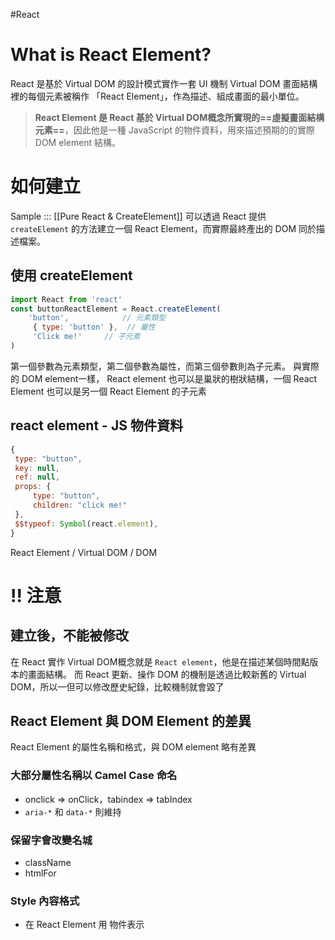 #React 
# What is React Element?
React 是基於 Virtual DOM 的設計模式實作一套 UI 機制
Virtual DOM 畫面結構裡的每個元素被稱作 「React Element」，作為描述、組成畫面的最小單位。

> **React Element 是 React 基於 Virtual DOM概念所實現的==虛擬畫面結構元素==**，因此他是一種 JavaScript 的物件資料，用來描述預期的的實際 DOM element 結構。

# 如何建立
Sample :::  [[Pure React & CreateElement]]
可以透過 React 提供 `createElement` 的方法建立一個 React Element，而實際最終產出的 DOM 同於描述檔案。

## 使用 createElement
```js 
import React from 'react'
const buttonReactElement = React.createElement(
	'button',            // 元素類型
	 { type: 'button' },  // 屬性
	 'Click me!'     // 子元素
)
```

第一個參數為元素類型，第二個參數為屬性，而第三個參數則為子元素。
與實際的 DOM element一樣， React element 也可以是巢狀的樹狀結構，一個 React Element 也可以是另一個 React Element 的子元素

## react element - JS 物件資料
```js
{
 type: "button",
 key: null,
 ref: null,
 props: {
	 type: "button",
	 children: "click me!"
 },
 $$typeof: Symbol(react.element),
}

```

React Element / Virtual DOM / DOM


# !! 注意
## 建立後，不能被修改
在 React 實作 Virtual DOM概念就是 `React element`，他是在描述某個時間點版本的畫面結構。
而 React 更新、操作 DOM 的機制是透過比較新舊的 Virtual DOM，所以一但可以修改歷史紀錄，比較機制就會毀了

## React Element 與 DOM Element 的差異
React Element 的屬性名稱和格式，與 DOM element 略有差異

### 大部分屬性名稱以 Camel Case 命名
- onclick => onClick，tabindex => tabIndex
- `aria-*` 和 `data-*` 則維持

### 保留字會改變名城
- className
- htmlFor

### Style 內容格式
- 在 React Element 用 物件表示
